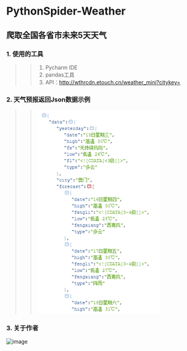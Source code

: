 # PythonSpider-Weather
## 爬取全国各省市未来5天天气
### 1. 使用的工具
>>1. Pycharm IDE  
>>2. pandas工具
>>3. API：http://wthrcdn.etouch.cn/weather_mini?citykey=   
### 2. 天气预报返回Json数据示例
>>![Image text](https://github.com/ChenchenJT/Image/blob/master/JsonWeather.png)  
### 3. 关于作者
![image](https://raw.githubusercontent.com/ChenchenJT/time-to-eat/master/aboutReadme/me.jpg)
  
